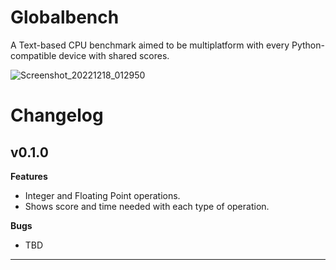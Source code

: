 # Globalbench
A Text-based CPU benchmark aimed to be multiplatform with every Python-compatible device with shared scores.

![Screenshot_20221218_012950](https://user-images.githubusercontent.com/84983282/208271360-d12cd568-3c80-4f76-8dfe-26c9a0c3aa82.png)

# Changelog

<h2>v0.1.0</h2>

<b>Features</b>

- Integer and Floating Point operations.
- Shows score and time needed with each type of operation.

<b>Bugs</b>

- TBD

<hr>
